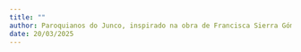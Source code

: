 ```yaml
---
title: ""
author: Paroquianos do Junco, inspirado na obra de Francisca Sierra Gómez, 365 com Jesus de Nazaré
date: 20/03/2025
---
```

